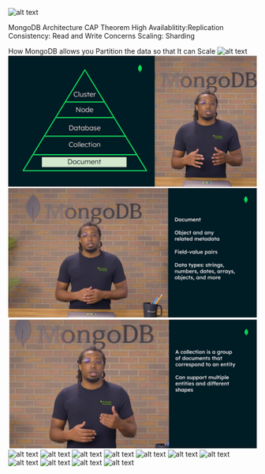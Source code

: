 ![alt text](MongoDBArchitecture-01.png.png)

MongoDB Architecture
CAP Theorem
High Availablitity:Replication
Consistency: Read and Write Concerns
Scaling: Sharding

 How MongoDB allows you Partition the data so that It can Scale
 ![alt text](MongoDBArchitecture-01.png.png)
 ![alt text](MongoDBArchitecture-02-OrganizingData.png)
 ![alt text](MongoDBArchitecture-03-Document.png)
 ![alt text]( MongoDBArchitecture-04-Collections.png)
![alt text](MongoDBArchitecture-04-DataBase.png)
![alt text](MongoDBArchitecture-04-DataBase.png.png)
![alt text](MongoDBArchitecture-05-Node.png.png)
![alt text](MongoDBArchitecture-06-ClusterTypes.png.png)
![alt text](image.png)
![alt text](image.png)
![alt text](image.png)
![alt text](image.png)
![alt text](image.png)
![alt text](image.png)
![alt text](image.png)